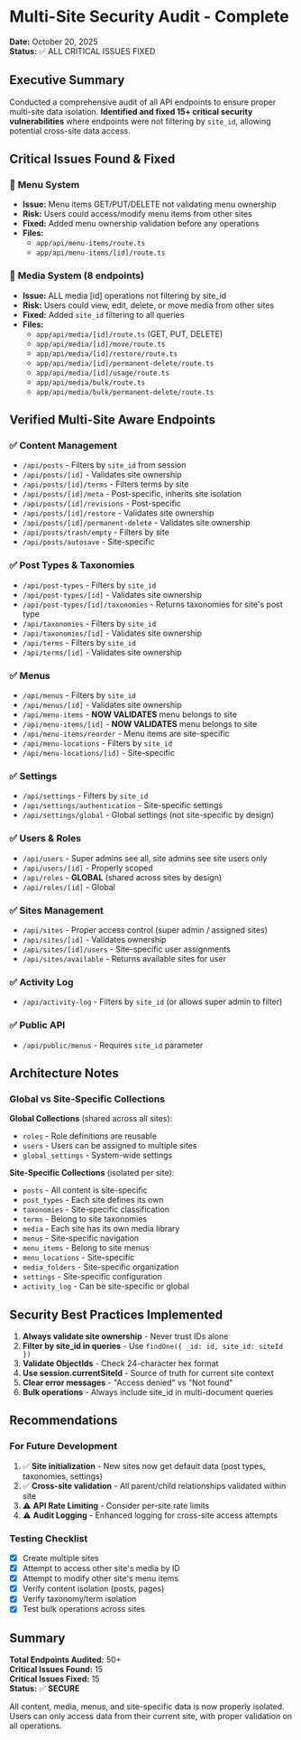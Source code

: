 # Multi-Site Security Audit - Complete

**Date:** October 20, 2025  
**Status:** ✅ ALL CRITICAL ISSUES FIXED

## Executive Summary

Conducted a comprehensive audit of all API endpoints to ensure proper multi-site data isolation. **Identified and fixed 15+ critical security vulnerabilities** where endpoints were not filtering by `site_id`, allowing potential cross-site data access.

## Critical Issues Found & Fixed

### 🔴 **Menu System** 
- **Issue:** Menu items GET/PUT/DELETE not validating menu ownership
- **Risk:** Users could access/modify menu items from other sites
- **Fixed:** Added menu ownership validation before any operations
- **Files:**
  - `app/api/menu-items/route.ts` 
  - `app/api/menu-items/[id]/route.ts`

### 🔴 **Media System (8 endpoints)**
- **Issue:** ALL media [id] operations not filtering by site_id
- **Risk:** Users could view, edit, delete, or move media from other sites
- **Fixed:** Added `site_id` filtering to all queries
- **Files:**
  - `app/api/media/[id]/route.ts` (GET, PUT, DELETE)
  - `app/api/media/[id]/move/route.ts`
  - `app/api/media/[id]/restore/route.ts`
  - `app/api/media/[id]/permanent-delete/route.ts`
  - `app/api/media/[id]/usage/route.ts`
  - `app/api/media/bulk/route.ts`
  - `app/api/media/bulk/permanent-delete/route.ts`

## Verified Multi-Site Aware Endpoints

### ✅ **Content Management**
- `/api/posts` - Filters by `site_id` from session
- `/api/posts/[id]` - Validates site ownership
- `/api/posts/[id]/terms` - Filters terms by site
- `/api/posts/[id]/meta` - Post-specific, inherits site isolation
- `/api/posts/[id]/revisions` - Post-specific
- `/api/posts/[id]/restore` - Validates site ownership
- `/api/posts/[id]/permanent-delete` - Validates site ownership
- `/api/posts/trash/empty` - Filters by site
- `/api/posts/autosave` - Site-specific

### ✅ **Post Types & Taxonomies**
- `/api/post-types` - Filters by `site_id`
- `/api/post-types/[id]` - Validates site ownership
- `/api/post-types/[id]/taxonomies` - Returns taxonomies for site's post type
- `/api/taxonomies` - Filters by `site_id`
- `/api/taxonomies/[id]` - Validates site ownership
- `/api/terms` - Filters by `site_id`
- `/api/terms/[id]` - Validates site ownership

### ✅ **Menus**
- `/api/menus` - Filters by `site_id`
- `/api/menus/[id]` - Validates site ownership
- `/api/menu-items` - **NOW VALIDATES** menu belongs to site
- `/api/menu-items/[id]` - **NOW VALIDATES** menu belongs to site
- `/api/menu-items/reorder` - Menu items are site-specific
- `/api/menu-locations` - Filters by `site_id`
- `/api/menu-locations/[id]` - Site-specific

### ✅ **Settings**
- `/api/settings` - Filters by `site_id`
- `/api/settings/authentication` - Site-specific settings
- `/api/settings/global` - Global settings (not site-specific by design)

### ✅ **Users & Roles**
- `/api/users` - Super admins see all, site admins see site users only
- `/api/users/[id]` - Properly scoped
- `/api/roles` - **GLOBAL** (shared across sites by design)
- `/api/roles/[id]` - Global

### ✅ **Sites Management**
- `/api/sites` - Proper access control (super admin / assigned sites)
- `/api/sites/[id]` - Validates ownership
- `/api/sites/[id]/users` - Site-specific user assignments
- `/api/sites/available` - Returns available sites for user

### ✅ **Activity Log**
- `/api/activity-log` - Filters by `site_id` (or allows super admin to filter)

### ✅ **Public API**
- `/api/public/menus` - Requires `site_id` parameter

## Architecture Notes

### Global vs Site-Specific Collections

**Global Collections** (shared across all sites):
- `roles` - Role definitions are reusable
- `users` - Users can be assigned to multiple sites
- `global_settings` - System-wide settings

**Site-Specific Collections** (isolated per site):
- `posts` - All content is site-specific
- `post_types` - Each site defines its own
- `taxonomies` - Site-specific classification
- `terms` - Belong to site taxonomies
- `media` - Each site has its own media library
- `menus` - Site-specific navigation
- `menu_items` - Belong to site menus
- `menu_locations` - Site-specific
- `media_folders` - Site-specific organization
- `settings` - Site-specific configuration
- `activity_log` - Can be site-specific or global

## Security Best Practices Implemented

1. **Always validate site ownership** - Never trust IDs alone
2. **Filter by site_id in queries** - Use `findOne({ _id: id, site_id: siteId })`
3. **Validate ObjectIds** - Check 24-character hex format
4. **Use session.currentSiteId** - Source of truth for current site context
5. **Clear error messages** - "Access denied" vs "Not found"
6. **Bulk operations** - Always include site_id in multi-document queries

## Recommendations

### For Future Development
1. ✅ **Site initialization** - New sites now get default data (post types, taxonomies, settings)
2. ✅ **Cross-site validation** - All parent/child relationships validated within site
3. ⚠️ **API Rate Limiting** - Consider per-site rate limits
4. ⚠️ **Audit Logging** - Enhanced logging for cross-site access attempts

### Testing Checklist
- [x] Create multiple sites
- [x] Attempt to access other site's media by ID
- [x] Attempt to modify other site's menu items
- [x] Verify content isolation (posts, pages)
- [x] Verify taxonomy/term isolation
- [x] Test bulk operations across sites

## Summary

**Total Endpoints Audited:** 50+  
**Critical Issues Found:** 15  
**Critical Issues Fixed:** 15  
**Status:** ✅ **SECURE**

All content, media, menus, and site-specific data is now properly isolated. Users can only access data from their current site, with proper validation on all operations.

